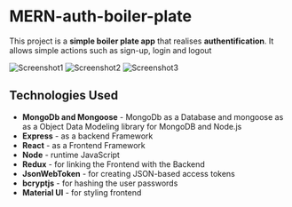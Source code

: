 # MERN-auth-boiler-plate
This project is a **simple boiler plate app** that realises **authentification**.
It allows simple actions such as sign-up, login and logout

![Screenshot1](https://user-images.githubusercontent.com/58567573/85024562-8d1d8200-b176-11ea-99c8-7805eeb367fb.png)
![Screenshot2](https://user-images.githubusercontent.com/58567573/85024565-8db61880-b176-11ea-9206-b158553a1c11.png)
![Screenshot3](https://user-images.githubusercontent.com/58567573/85024566-8e4eaf00-b176-11ea-945f-2033d8bce752.png)

## Technologies Used

- **MongoDb and Mongoose** - MongoDb as a Database and mongoose as as a Object Data Modeling library for MongoDB and Node.js
- **Express** - as a backend Framework
- **React** - as a Frontend Framework
- **Node** - runtime JavaScript
- **Redux** - for linking the Frontend with the Backend
- **JsonWebToken** - for creating JSON-based access tokens
- **bcryptjs** -  for hashing the user passwords
- **Material UI** - for styling frontend